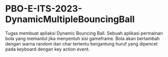 # PBO-E-ITS-2023-DynamicMultipleBouncingBall
Tugas membuat apliaksi Dynamic Bouncing Ball. Sebuah aplikasi permainan bola yang memantul jika menyentuh sisi gameframe. Bola akan bertambah dengan warna random dan char tertentu bergantung huruf yang dipencet pada keyboard dengan key action event.
